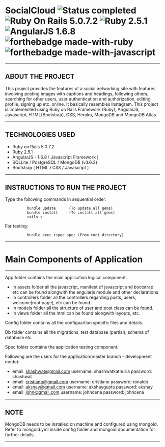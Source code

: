 # SocialCloud ![Status completed](https://img.shields.io/badge/Status-finished-2eb3c1.svg) ![Ruby On Rails 5.0.7.2](https://img.shields.io/badge/RubyOnRails-5.0.7.2-red.svg) ![Ruby 2.5.1](https://img.shields.io/badge/Ruby-2.5.1-blue.svg) ![AngularJS 1.6.8](https://img.shields.io/badge/AngularJS-1.6.8-green.svg)  ![forthebadge made-with-ruby](https://forthebadge.com/images/badges/made-with-ruby.svg) ![forthebadge made-with-javascript](https://forthebadge.com/images/badges/made-with-javascript.svg)
----------------------------
ABOUT THE PROJECT
----------------------------

This project provides the features of a social networking site
with features involving posting images with captions and headings,
following others, searching for other users, user authentication and
authorization, editing profile, signing up etc. online. It basically
resembles Instagram. This project is implemented using Ruby on Rails
Framework (Ruby), AngularJS, Javascript, HTML(Bootstrap), CSS,
Heroku, MongoDB and MongoDB Atlas.

----------------------------
TECHNOLOGIES USED
----------------------------

- Ruby on Rails 5.0.7.2
- Ruby 2.5.1
- AngularJS - 1.6.8 ( Javascript Framework )
- SQLLite / PostgreSQL / MongoDB (v3.6.3)
- Bootstrap ( HTML / CSS / Javascript )

----------------------------
INSTRUCTIONS TO RUN THE PROJECT
----------------------------

Type the following commands in sequential order:

              bundle update      (To update all gems)
              bundle install     (To install all gems)
              rails s

For testing:

              bundle exec rspec spec (From root directory)               

----------------------------
# Main Components of Application
--------------

App folder contains the main application logical component.
- In assets folder all the javascript, manifest of javascript and bootstrap etc can be found
alongwith the angularjs module and other declarations.
- In controllers folder all the controllers regarding posts, users, welcome(root page), etc can be found.
- In models folder all the structure of user and post class can be found.
- In views folder all the html can be found alongwith layouts, etc.

Config folder contains all the configuartion specific files and details.

Db folder contains all the migrations, test database (partial), schema of database etc.

Spec folder contains the application testing component.

Following are the users for the application(master branch - development mode):

- email: shashwat@gmail.com username: shashwatkathuria password: shashwat
- email: cristiano@gmail.com username: cristiano password: ronaldo
- email: akshay@gmail.com username: akshaygupta password: akshay
- email: john@gmail.com username: johncena password: johncena

----------------
NOTE
-----------------

MongoDB needs to be installed on machine and configured using mongoid.
Refer to mongoid.yml inside config folder and mongoid documentation for further details.

--------------
